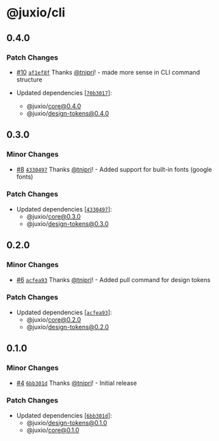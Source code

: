 # @juxio/cli

## 0.4.0

### Patch Changes

- [#10](https://github.com/jux-io/toolkit/pull/10) [`af1ef8f`](https://github.com/jux-io/toolkit/commit/af1ef8f31142df20332b28c54f064d6eae3ad5b5) Thanks [@tnipri](https://github.com/tnipri)! - made more sense in CLI command structure

- Updated dependencies [[`70b3017`](https://github.com/jux-io/toolkit/commit/70b30170f5d62e728fd5b9d0bf6384416959fe75)]:
  - @juxio/core@0.4.0
  - @juxio/design-tokens@0.4.0

## 0.3.0

### Minor Changes

- [#8](https://github.com/jux-io/toolkit/pull/8) [`4330497`](https://github.com/jux-io/toolkit/commit/433049755811df36c1a34dfec620903d1674e195) Thanks [@tnipri](https://github.com/tnipri)! - Added support for built-in fonts (google fonts)

### Patch Changes

- Updated dependencies [[`4330497`](https://github.com/jux-io/toolkit/commit/433049755811df36c1a34dfec620903d1674e195)]:
  - @juxio/core@0.3.0
  - @juxio/design-tokens@0.3.0

## 0.2.0

### Minor Changes

- [#6](https://github.com/Drimz-io/toolkit/pull/6) [`acfea93`](https://github.com/Drimz-io/toolkit/commit/acfea9354886d1a2fb88ba8866702e8023ae30c9) Thanks [@tnipri](https://github.com/tnipri)! - Added pull command for design tokens

### Patch Changes

- Updated dependencies [[`acfea93`](https://github.com/Drimz-io/toolkit/commit/acfea9354886d1a2fb88ba8866702e8023ae30c9)]:
  - @juxio/core@0.2.0
  - @juxio/design-tokens@0.2.0

## 0.1.0

### Minor Changes

- [#4](https://github.com/Drimz-io/toolkit/pull/4) [`6bb301d`](https://github.com/Drimz-io/toolkit/commit/6bb301d5cda99e6786056b70bc36ba4f813b9ee6) Thanks [@tnipri](https://github.com/tnipri)! - Initial release

### Patch Changes

- Updated dependencies [[`6bb301d`](https://github.com/Drimz-io/toolkit/commit/6bb301d5cda99e6786056b70bc36ba4f813b9ee6)]:
  - @juxio/design-tokens@0.1.0
  - @juxio/core@0.1.0
